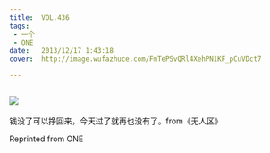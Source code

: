 ```yaml
---
title:	VOL.436
tags:
 - 一个
 - ONE
date:	2013/12/17 1:43:18
cover:	http://image.wufazhuce.com/FmTePSvQRl4XehPN1KF_pCuVDct7

---
```

![](http://image.wufazhuce.com/FmTePSvQRl4XehPN1KF_pCuVDct7)
---

钱没了可以挣回来，今天过了就再也没有了。from《无人区》
 
Reprinted from ONE
